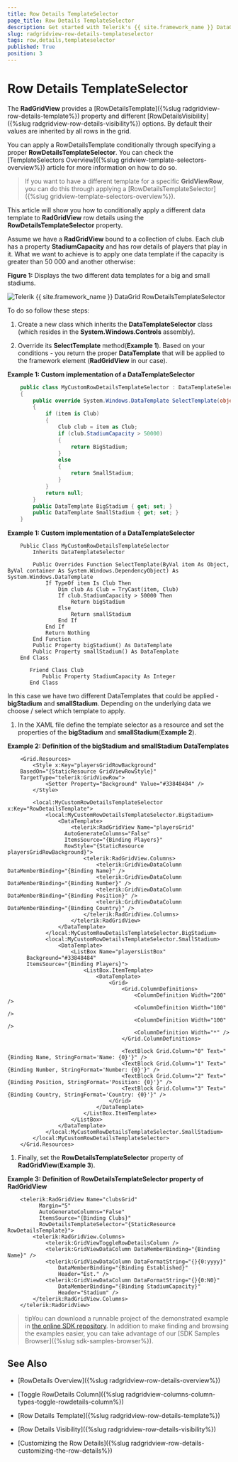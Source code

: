 ```yaml
---
title: Row Details TemplateSelector
page_title: Row Details TemplateSelector
description: Get started with Telerik's {{ site.framework_name }} DataGrid and learn how you can apply a RowDetailsTemplate conditionally through specifying a proper RowDetailsTemplateSelector. 
slug: radgridview-row-details-templateselector
tags: row,details,templateselector
published: True
position: 3
---
```


# Row Details TemplateSelector

The __RadGridView__ provides a [RowDetailsTemplate]({%slug radgridview-row-details-template%}) property and different [RowDetailsVisibility]({%slug radgridview-row-details-visibility%}) options. By default their values are inherited by all rows in the grid.         

You can apply a RowDetailsTemplate conditionally through specifying a proper __RowDetailsTemplateSelector__. You can check the [TemplateSelectors Overview]({%slug gridview-template-selectors-overview%}) article for more information on how to do so.         

>If you want to have a different template for a specific __GridViewRow__, you can do this through applying a [RowDetailsTemplateSelector]({%slug gridview-template-selectors-overview%}).

This article will show you how to conditionally apply a different data template to __RadGridView__ row details using the __RowDetailsTemplateSelector__ property.
		
Assume we have a __RadGridView__ bound to a collection of clubs. Each club has a property __StadiumCapacity__  and has row details of players that play in it. What we want to achieve is to apply one data template if the capacity is greater than 50 000 and another otherwise:

__Figure 1:__ Displays the two different data templates for a big and small stadiums.

![Telerik {{ site.framework_name }} DataGrid RowDetailsTemplateSelector](images/RowDetailsTemplateSelector.png)

To do so follow these steps:		  
		
1. Create a new class which inherits the __DataTemplateSelector__ class (which resides in the __System.Windows.Controls__ assembly).
			

1. Override its __SelectTemplate__ method(__Example 1__). Based on your conditions - you return the proper __DataTemplate__ that will be applied to the framework element (__RadGridView__ in our case).
				
__Example 1: Custom implementation of a DataTemplateSelector__

```C#
	public class MyCustomRowDetailsTemplateSelector : DataTemplateSelector
	{
	    public override System.Windows.DataTemplate SelectTemplate(object item, System.Windows.DependencyObject container)
	    {
	        if (item is Club)
	        {
	            Club club = item as Club;
	            if (club.StadiumCapacity > 50000)
	            {
	                return BigStadium;
	            }
	            else
	            {
	                return SmallStadium;
	            }
	        }
	        return null;
	    }
	    public DataTemplate BigStadium { get; set; }
	    public DataTemplate SmallStadium { get; set; }
	}
```


__Example 1: Custom implementation of a DataTemplateSelector__

```VB
	Public Class MyCustomRowDetailsTemplateSelector
		Inherits DataTemplateSelector
	
		Public Overrides Function SelectTemplate(ByVal item As Object, ByVal container As System.Windows.DependencyObject) As System.Windows.DataTemplate
			If TypeOf item Is Club Then
				Dim club As Club = TryCast(item, Club)
				If club.StadiumCapacity > 50000 Then
					Return bigStadium
				Else
					Return smallStadium
				End If
			End If
			Return Nothing
		End Function
		Public Property bigStadium() As DataTemplate
		Public Property smallStadium() As DataTemplate
	End Class
	
	   Friend Class Club
	       Public Property StadiumCapacity As Integer
	   End Class
```

In this case we have two different DataTemplates that could be applied - __bigStadium__ and __smallStadium__. Depending on the underlying data we choose / select which template to apply.
			

1. In the XAML file define the template selector as a resource and set the properties of the __bigStadium__ and __smallStadium__(__Example 2__).
				

__Example 2: Definition of the bigStadium and smallStadium DataTemplates__

```XAML
	<Grid.Resources>
	    <Style x:Key="playersGridRowBackground"
	BasedOn="{StaticResource GridViewRowStyle}"
	TargetType="telerik:GridViewRow">
	        <Setter Property="Background" Value="#33848484" />
	    </Style>
	
	    <local:MyCustomRowDetailsTemplateSelector x:Key="RowDetailsTemplate">
	        <local:MyCustomRowDetailsTemplateSelector.BigStadium>
	            <DataTemplate>
	                <telerik:RadGridView Name="playersGrid"
	              AutoGenerateColumns="False"
	              ItemsSource="{Binding Players}"
	              RowStyle="{StaticResource playersGridRowBackground}">
	                    <telerik:RadGridView.Columns>
	                        <telerik:GridViewDataColumn DataMemberBinding="{Binding Name}" />
	                        <telerik:GridViewDataColumn DataMemberBinding="{Binding Number}" />
	                        <telerik:GridViewDataColumn DataMemberBinding="{Binding Position}" />
	                        <telerik:GridViewDataColumn DataMemberBinding="{Binding Country}" />
	                    </telerik:RadGridView.Columns>
	                </telerik:RadGridView>
	            </DataTemplate>
	        </local:MyCustomRowDetailsTemplateSelector.BigStadium>
	        <local:MyCustomRowDetailsTemplateSelector.SmallStadium>
	            <DataTemplate>
	                <ListBox Name="playersListBox"
	  Background="#33848484"
	  ItemsSource="{Binding Players}">
	                    <ListBox.ItemTemplate>
	                        <DataTemplate>
	                            <Grid>
	                                <Grid.ColumnDefinitions>
	                                    <ColumnDefinition Width="200" />
	                                    <ColumnDefinition Width="100" />
	                                    <ColumnDefinition Width="100" />
	                                    <ColumnDefinition Width="*" />
	                                </Grid.ColumnDefinitions>
	
	                                <TextBlock Grid.Column="0" Text="{Binding Name, StringFormat='Name: {0}'}" />
	                                <TextBlock Grid.Column="1" Text="{Binding Number, StringFormat='Number: {0}'}" />
	                                <TextBlock Grid.Column="2" Text="{Binding Position, StringFormat='Position: {0}'}" />
	                                <TextBlock Grid.Column="3" Text="{Binding Country, StringFormat='Country: {0}'}" />
	                            </Grid>
	                        </DataTemplate>
	                    </ListBox.ItemTemplate>
	                </ListBox>
	            </DataTemplate>
	        </local:MyCustomRowDetailsTemplateSelector.SmallStadium>
	    </local:MyCustomRowDetailsTemplateSelector>
	</Grid.Resources>
```

1. Finally, set the __RowDetailsTemplateSelector__ property of __RadGridView__(__Example 3__).
				 
__Example 3: Definition of RowDetailsTemplateSelector property of RadGridView__

```XAML
	<telerik:RadGridView Name="clubsGrid"
	      Margin="5"
	      AutoGenerateColumns="False"
	      ItemsSource="{Binding Clubs}"
	      RowDetailsTemplateSelector="{StaticResource RowDetailsTemplate}">
	    <telerik:RadGridView.Columns>
	        <telerik:GridViewToggleRowDetailsColumn />
	        <telerik:GridViewDataColumn DataMemberBinding="{Binding Name}" />
	        <telerik:GridViewDataColumn DataFormatString="{}{0:yyyy}"
	            DataMemberBinding="{Binding Established}"
	            Header="Est." />
	        <telerik:GridViewDataColumn DataFormatString="{}{0:N0}"
	            DataMemberBinding="{Binding StadiumCapacity}"
	            Header="Stadium" />
	    </telerik:RadGridView.Columns>
	</telerik:RadGridView>
```

>tipYou can download a runnable project of the demonstrated example in [the online SDK repository](https://github.com/telerik/xaml-sdk/tree/master/GridView/RowDetailsTemplateSelector). In addition to make finding and browsing the examples easier, you can take advantage of our [SDK Samples Browser]({%slug sdk-samples-browser%}).                 

## See Also

 * [RowDetails Overview]({%slug radgridview-row-details-overview%})

 * [Toggle RowDetails Column]({%slug radgridview-columns-column-types-toggle-rowdetails-column%})

 * [Row Details Template]({%slug radgridview-row-details-template%})

 * [Row Details Visibility]({%slug radgridview-row-details-visibility%})

 * [Customizing the Row Details]({%slug radgridview-row-details-customizing-the-row-details%})
